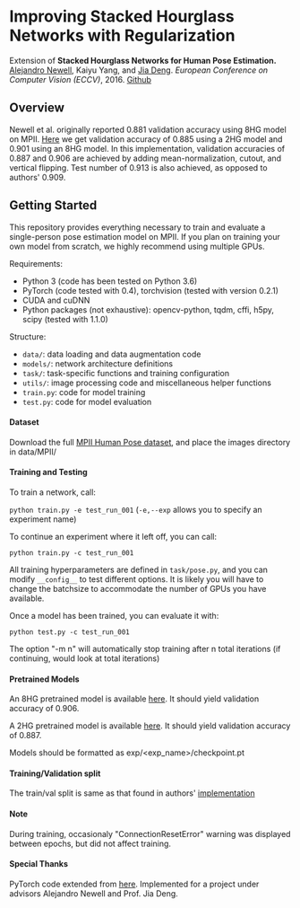# Improving Stacked Hourglass Networks with Regularization

Extension of **Stacked Hourglass Networks for Human Pose Estimation.** [Alejandro Newell](http://www-personal.umich.edu/~alnewell/), Kaiyu Yang, and [Jia Deng](https://www.cs.princeton.edu/~jiadeng/). *European Conference on Computer Vision (ECCV)*, 2016. [Github](https://github.com/princeton-vl/pose-hg-train)

## Overview

Newell et al. originally reported 0.881 validation accuracy using 8HG model on MPII. [Here](https://github.com/princeton-vl/pytorch_stacked-hourglass) we get validation accuracy of 0.885 using a 2HG model and 0.901 using an 8HG model. In this implementation, validation accuracies of 0.887 and 0.906 are achieved by adding mean-normalization, cutout, and vertical flipping. Test number of 0.913 is also achieved, as opposed to authors' 0.909.

## Getting Started

This repository provides everything necessary to train and evaluate a single-person pose estimation model on MPII. If you plan on training your own model from scratch, we highly recommend using multiple GPUs.

Requirements:

- Python 3 (code has been tested on Python 3.6)
- PyTorch (code tested with 0.4), torchvision (tested with version 0.2.1)
- CUDA and cuDNN
- Python packages (not exhaustive): opencv-python, tqdm, cffi, h5py, scipy (tested with 1.1.0)

Structure:
- ```data/```: data loading and data augmentation code
- ```models/```: network architecture definitions
- ```task/```: task-specific functions and training configuration
- ```utils/```: image processing code and miscellaneous helper functions
- ```train.py```: code for model training
- ```test.py```: code for model evaluation

#### Dataset
Download the full [MPII Human Pose dataset](http://human-pose.mpi-inf.mpg.de/), and place the images directory in data/MPII/

#### Training and Testing

To train a network, call:

```python train.py -e test_run_001``` (```-e,--exp``` allows you to specify an experiment name)

To continue an experiment where it left off, you can call:

```python train.py -c test_run_001```

All training hyperparameters are defined in ```task/pose.py```, and you can modify ```__config__``` to test different options. It is likely you will have to change the batchsize to accommodate the number of GPUs you have available.

Once a model has been trained, you can evaluate it with:

```python test.py -c test_run_001```

The option "-m n" will automatically stop training after n total iterations (if continuing, would look at total iterations)

#### Pretrained Models

An 8HG pretrained model is available [here](http://www-personal.umich.edu/~cnris/regularization_8hg/checkpoint.pt). It should yield validation accuracy of 0.906.

A 2HG pretrained model is available [here](http://www-personal.umich.edu/~cnris/regularization_2hg/checkpoint.pt). It should yield validation accuracy of 0.887.

Models should be formatted as exp/<exp_name>/checkpoint.pt

#### Training/Validation split

The train/val split is same as that found in authors' [implementation](https://github.com/princeton-vl/pose-hg-train)

#### Note

During training, occasionaly "ConnectionResetError" warning was displayed between epochs, but did not affect training.  

#### Special Thanks

PyTorch code extended from [here](https://github.com/princeton-vl/pytorch_stacked-hourglass). Implemented for a project under advisors Alejandro Newell and Prof. Jia Deng.
